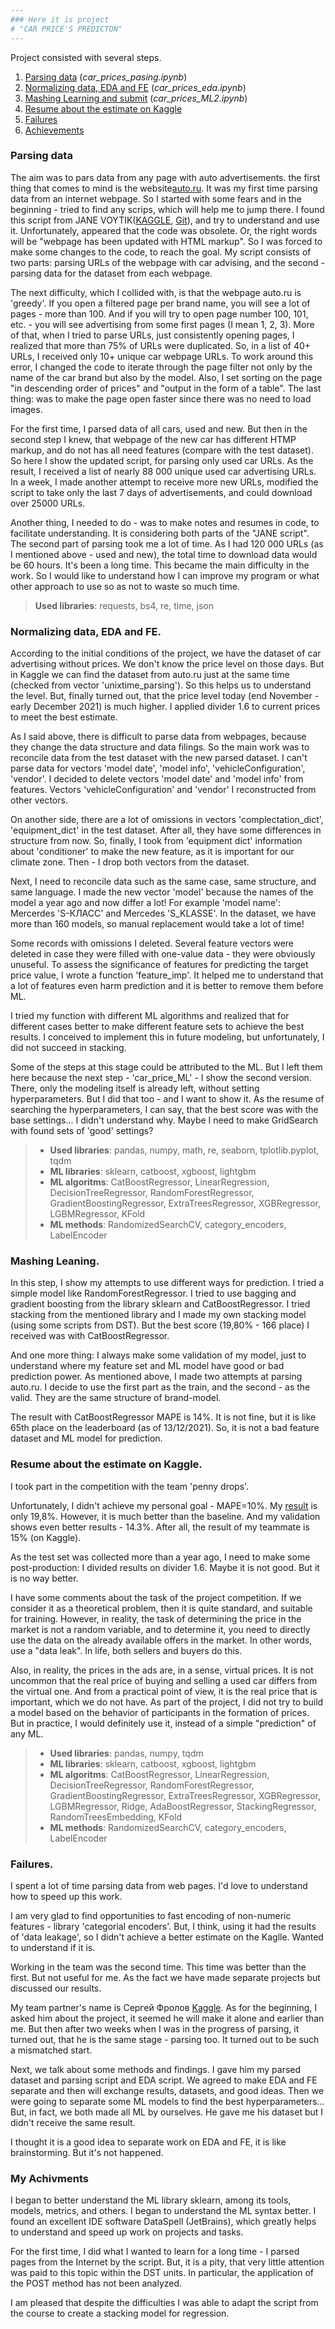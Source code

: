 ```yaml
---
### Here it is project  
# "CAR PRICE'S PREDICTON"  
---
```

    
Project consisted with several steps. 

1. [Parsing data](#parsing) (*car_prices_pasing.ipynb*)
2. [Normalizing data, EDA and FE](#eda) (*car_prices_eda.ipynb*)
3. [Mashing Learning and submit](#ml) (*car_prices_ML2.ipynb*)
4. [Resume about the estimate on Kaggle](#estimate)
5. [Failures](#failures)
6. [Achievements](#achievements)

### <a name="parsing"></a>Parsing data

The aim was to pars data from any page with auto advertisements. the first thing that comes to mind is the website[auto.ru](auto.ru). 
It was my first time parsing data from an internet webpage. So I started with some fears and in the beginning - tried to find any scrips, 
which will help me to jump there. I found this script from JANE VOYTIK([KAGGLE](https://www.kaggle.com/eugeniavoytik/sf-dst-car-price-prediction-eda-ml),
[Git](https://github.com/EugeniaVoytik/Car_price_prediction/blob/main/%5BSF-DST%20Car%20Price%20Prediction%5D%20Data%20parsing.ipynb)),
and try to understand and use it. Unfortunately, appeared that the code was obsolete. Or, the right words will be "webpage has been updated with HTML markup". So I was forced to make some changes to the code, to reach the goal. My script consists of two parts: parsing URLs of the webpage with car advising, and the second - parsing data for the dataset from each webpage.   

The next difficulty, which I collided with, is that the webpage auto.ru is 'greedy'. If you open a filtered page per brand name, you will see a lot of pages - more than 100. And if you will try to open page number 100, 101, etc. - you will see advertising from some first pages (I mean 1, 2, 3). More of that, when I tried to parse URLs, just consistently opening pages, I realized that more than 75% of URLs were duplicated. So, in a list of 40+ URLs, I received only 10+ unique car webpage URLs. To work around this error, I changed the code to iterate through the page filter not only by the name of the car brand but also by the model. Also, I set sorting on the page "in descending order of prices" and "output in the form of a table". The last thing: was to make the page open faster since there was no need to load images.   

For the first time, I parsed data of all cars, used and new. But then in the second step I knew, that webpage of the new car has different HTMP markup, and do not has all need features (compare with the test dataset). So here I show the updated script, for parsing only used car URLs. As the result, I received a list of nearly 88 000 unique used car advertising URLs. In a week, I made another attempt to receive more new URLs, modified the script to take only the last 7 days of advertisements, and could download over 25000 URLs.   

Another thing, I needed to do - was to make notes and resumes in code, to facilitate understanding. It is considering both parts of the "JANE script".
The second part of parsing took me a lot of time. As I had 120 000 URLs (as I mentioned above - used and new), the total time to download data would be 60 hours. It's been a long time. This became the main difficulty in the work. So I would like to understand how I can improve my program or what other approach to use so as not to waste so much time.

> **Used libraries**: requests, bs4, re, time, json

### <a name="eda"></a> Normalizing data, EDA and FE.

According to the initial conditions of the project, we have the dataset of car advertising without prices. We don't know the price level on those days. But in Kaggle we can find the dataset from auto.ru just at the same time (checked from vector 'unixtime_parsing'). So this helps us to understand the level. But, finally turned out, that the price level today (end November - early December 2021) is much higher. I applied divider 1.6 to current prices to meet the best estimate.   

As I said above, there is difficult to parse data from webpages, because they change the data structure and data filings. So the main work was to reconcile data from the test dataset with the new parsed dataset. I can't parse data for vectors 'model date', 'model info', 'vehicleConfiguration', 'vendor'. I decided to delete vectors 'model date' and 'model info' from features. Vectors 'vehicleConfiguration' and 'vendor' I reconstructed from other vectors.   

On another side, there are a lot of omissions in vectors 'complectation_dict', 'equipment_dict' in the test dataset. After all, they have some differences in structure from now. So, finally, I took from 'equipment dict' information about 'conditioner' to make the new feature, as it is important for our climate zone. Then - I drop both vectors from the dataset.   

Next, I need to reconcile data such as the same case, same structure, and same language. I made the new vector 'model' because the names of the model a year ago and now differ a lot! For example 'model name': Mercerdes 'S-КЛАСС' and Mercedes 'S_KLASSE'. In the dataset, we have more than 160 models, so manual replacement would take a lot of time!   

Some records with omissions I deleted. Several feature vectors were deleted in case they were filled with one-value data - they were obviously unuseful.
To assess the significance of features for predicting the target price value, I wrote a function 'feature_imp'. It helped me to understand that a lot of features even harm prediction and it is better to remove them before ML.   

I tried my function with different ML algorithms and realized that for different cases better to make different feature sets to achieve the best results. I conceived to implement this in future modeling, but unfortunately, I did not succeed in stacking.   

Some of the steps at this stage could be attributed to the ML. But I left them here because the next step - 'car_price_ML' - I show the second version. There, only the modeling itself is already left, without setting hyperparameters. But I did that too - and I want to show it. As the resume of searching the hyperparameters, I can say, that the best score was with the base settings... I didn't understand why. Maybe I need to make GridSearch with found sets of 'good' settings?   

> * **Used libraries**: pandas, numpy, math, re, seaborn, tplotlib.pyplot, tqdm
> * **ML libraries**: sklearn, catboost, xgboost, lightgbm
> * **ML algoritms**: CatBoostRegressor, LinearRegression, DecisionTreeRegressor, RandomForestRegressor, GradientBoostingRegressor, ExtraTreesRegressor, XGBRegressor, LGBMRegressor, KFold
> * **ML methods**: RandomizedSearchCV, category_encoders, LabelEncoder

### <a name="ml"></a> Mashing Leaning.

In this step, I show my attempts to use different ways for prediction. I tried a simple model like RandomForestRegressor. I tried to use bagging and gradient boosting from the library sklearn and CatBoostRegressor. I tried stacking from the mentioned library and I made my own stacking model (using some scripts from DST). But the best score (19,80% - 166 place) I received was with CatBoostRegressor.   

And one more thing: I always make some validation of my model, just to understand where my feature set and ML model have good or bad prediction power.
As mentioned above, I made two attempts at parsing auto.ru. I decide to use the first part as the train, and the second - as the valid. They are the same structure of brand-model.   

The result with CatBoostRegressor MAPE is 14%. It is not fine, but it is like 65th place on the leaderboard (as of 13/12/2021). So, it is not a bad feature dataset and ML model for prediction.   

### <a name="estimate"></a> Resume about the estimate on Kaggle.

I took part in the competition with the team 'penny drops'.  

Unfortunately, I didn't achieve my personal goal - MAPE=10%. My [result](https://www.kaggle.com/c/sf-dst-car-price-prediction/leaderboard)
is only 19,8%. However, it is much better than the baseline. And my validation shows even better results - 14.3%. After all, the result of my teammate is 15% (on Kaggle).  

As the test set was collected more than a year ago, I need to make some post-production: I divided results on divider 1.6. Maybe it is not good. But it is no way better.   

I have some comments about the task of the project competition. If we consider it as a theoretical problem, then it is quite standard, and suitable for training. However, in reality, the task of determining the price in the market is not a random variable, and to determine it, you need to directly use the data on the already available offers in the market. In other words, use a "data leak". In life, both sellers and buyers do this.   

Also, in reality, the prices in the ads are, in a sense, virtual prices. It is not uncommon that the real price of buying and selling a used car differs from the virtual one. And from a practical point of view, it is the real price that is important, which we do not have. As part of the project, I did not try to build a model based on the behavior of participants in the formation of prices. But in practice, I would definitely use it, instead of a simple "prediction" of any ML.   

> * **Used libraries**: pandas, numpy, tqdm
> * **ML libraries**: sklearn, catboost, xgboost, lightgbm
> * **ML algoritms**: CatBoostRegressor, LinearRegression, DecisionTreeRegressor, RandomForestRegressor, GradientBoostingRegressor, ExtraTreesRegressor, XGBRegressor, LGBMRegressor, Ridge, AdaBoostRegressor, StackingRegressor, RandomTreesEmbedding, KFold
> * **ML methods**: RandomizedSearchCV, category_encoders, LabelEncoder


### <a name="failures"></a> Failures.

I spent a lot of time parsing data from web pages. I'd love to understand how to speed up this work.   

I am very glad to find opportunities to fast encoding of non-numeric features - library 'categorial encoders'. But, I think, using it had the results of 'data leakage', so I didn't achieve a better estimate on the Kaglle. Wanted to understand if it is.   

Working in the team was the second time. This time was better than the first. But not useful for me. As the fact we have made separate projects but discussed our results.   

My team partner's name is Сергей Фролов [Kaggle](https://www.kaggle.com/serfrol). As for the beginning, I asked him about the project, it seemed he will make it alone and earlier than me. But then after two weeks when I was in the progress of parsing, it turned out, that he is the same stage - parsing too. It turned out to be such a mismatched start.   

Next, we talk about some methods and findings. I gave him my parsed dataset and parsing script and EDA script. We agreed to make EDA and FE separate and then will exchange results, datasets, and good ideas. Then we were going to separate some ML models to find the best hyperparameters... But, in fact, we both made all ML by ourselves. He gave me his dataset but I didn't receive the same result.   

I thought it is a good idea to separate work on EDA and FE, it is like brainstorming. But it's not happened.

### <a name="achievements"></a>My Achivments

I began to better understand the ML library sklearn, among its tools, models, metrics, and others. I began to understand the ML syntax better. I found an excellent IDE software DataSpell (JetBrains), which greatly helps to understand and speed up work on projects and tasks.   

For the first time, I did what I wanted to learn for a long time - I parsed pages from the Internet by the script. But, it is a pity, that very little attention was paid to this topic within the DST units. In particular, the application of the POST method has not been analyzed.   

I am pleased that despite the difficulties I was able to adapt the script from the course to create a stacking model for regression.
